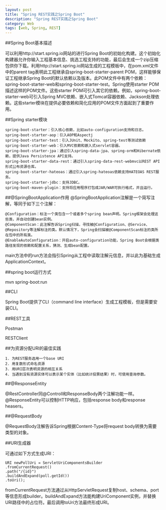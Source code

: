 ```yaml
---
layout: post
title: "Spring REST实践之Spring Boot"
description: "Spring REST实践之Spring Boot"
category: Web
tags: [web, Spring, REST]
---
```


##Spring Boot基本描述

可以利用http://start.spring.io网站的进行Spring Boot的初始化构建。这个初始化构建器允许你输入工程基本信息、挑选工程支持的功能，最后会生成一个zip压缩包供你下载。利用http://start.spring.io网站生成的工程模板中，在pom.xml文件中的parent tag表明此工程继承自spring-boot-starter-parent POM，这样能够保证工程继承Spring Boot的默认依赖以及版本。此POM文件中有两个依赖：spring-boot-starter-web和spring-boot-starter-test。Spring使用starter POM描述这样的POM文件。这些starter POM可引入其它的依赖。例如，spring-boot-starter-web可引入Spring MVC依赖、嵌入式Tomcat容器依赖、Jackson处理依赖。这些starter模块在提供必要依赖和简化应用的POM文件方面起到了重要作用。

##Spring starter模块

	spring-boot-starter：引入核心依赖，比如auto-configuration支持和日志。
	spring-boot-starter-aop：引入AOP和Aspectj
	spring-boot-starter-test：引入JUnit、Mockito、spring-test等测试依赖
	spring-boot-starter-web：引入MVC依赖和嵌入式servlet容器。
	spring-boot-starter-jpa：通过引入spring-data-jpa、spring-orm和Hibernate依赖，提供Java Persistence API支持。
	spring-boot-starter-data-rest：通过引入spring-data-rest-webmvc以REST API形式公布资源仓库。
	spring-boot-starter-hateoas：通过引入spring-hateoas依赖支持HATEOAS REST服务。
	spring-boot-starter-jdbc：支持JDBC。
	spring-boot-maven-plugin：支持将应用程序打包成JAR/WAR可执行格式，并且运行。

##@SpringBootApplication作用
@SpringBootApplication注解是一个简写注解，等同于如下三个注解：

	@Configuration：标注一个类包含一个或者多个spring bean声明。Spring框架会处理这些类，并自动创建bean实例。
	@ComponentScan：此注解告诉Spring扫描，寻找被@Configuration、@Service、@Repository等注解标注的类。默认情况下，Spring会扫描被@ComponentScan标注的类所在包中的所有类。
	@EnableAutoConfiguration：开启auto-configuration功能，Spring Boot会根据类路径发现的依赖和配置关系，猜测、生成bean配置。

main方法中的run方法会指引Spring从工程中读取注解元信息，并以此为基础生成ApplicationContext。

##spring boot运行方式

mvn spring-boot:run

##CLI

Spring Boot提供了CLI（command line interface）生成工程模板，但是需要安装CLI。

##REST工具

Postman

RESTClient

##为资源分配URI的最佳实践

	1. 为REST服务选用一个base URI
	2. 用复数形式命名资源
	3. 用URI层次表明资源的相互关系
	4. 当遇到没有资源实体可以表示某个实体（比如统计投票结果）时，可使用查询参数。


##@ResponseEntity

@RestController同@Controll和ResponseBody两个注解功能一样。@ResponseEntity可以控制HTTP响应，包括response body和response heasers。

##@RequestBody

@RequestBody注解告诉Spring根据Content-Type将request body转换为需要类型的对象。

##URI生成器

可通过如下方式生成URI：

	URI newPollUri = ServletUriComponentsBuilder
	.fromCurrentRequest()
	.path("/{id}")
	.buildAndExpand(poll.getId())
	.toUri();

fromCurrentRequest方法通过从HttpServletRequest复制host、schema、port等信息形成builder。buildAndExpand方法能构建UriComponent实例，并替换URI路径中的占位符。最后调用toUri方法最终形成URI。
